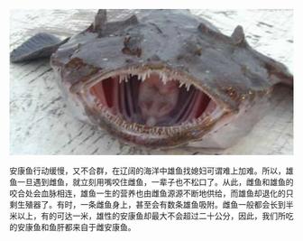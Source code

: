 ![500](assets/安康鱼-吃软饭的鱼/image-20230521231737305.png)

安康鱼行动缓慢，又不合群，在辽阔的海洋中雄鱼找媳妇可谓难上加难。所以，雄鱼一旦遇到雌鱼，就立刻用嘴咬住雌鱼，一辈子也不松口了。从此，雌鱼和雄鱼的咬合处会血脉相连，雄鱼一生的营养也由雌鱼源源不断地供给，而雄鱼却退化的只剩生殖器了。有时，一条雌鱼身上，甚至会有数条雄鱼吸附。雌鱼一般都会长到半米以上，有的可达一米，雄性的安康鱼却最大不会超过二十公分，因此，我们所吃的安康鱼和鱼肝都来自于雌安康鱼。